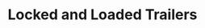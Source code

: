 ---
title: "Locked and Loaded Trailers"
url: /aberdeen-township/locked-and-loaded-trailers/
shop: car
---